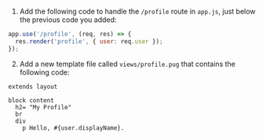 1. Add the following code to handle the `/profile` route in `app.js`, just below the previous code you added:

```js
app.use('/profile', (req, res) => {
  res.render('profile', { user: req.user });
});
```

2. Add a new template file called `views/profile.pug` that contains the following code:

```pug
extends layout

block content
  h2= "My Profile"
  br
  div
    p Hello, #{user.displayName}.
```
